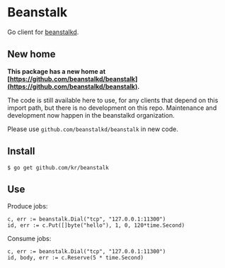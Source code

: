 # Beanstalk

Go client for [beanstalkd](http://beanstalkd.github.com/beanstalkd/).

## New home

**This package has a new home at
[https://github.com/beanstalkd/beanstalk](https://github.com/beanstalkd/beanstalk).**

The code is still available here to use,
for any clients that depend on this import path,
but there is no development on this repo.
Maintenance and development now happen
in the beanstalkd organization.

Please use `github.com/beanstalkd/beanstalk` in new code.

## Install

    $ go get github.com/kr/beanstalk

## Use

Produce jobs:

    c, err := beanstalk.Dial("tcp", "127.0.0.1:11300")
    id, err := c.Put([]byte("hello"), 1, 0, 120*time.Second)

Consume jobs:

    c, err := beanstalk.Dial("tcp", "127.0.0.1:11300")
    id, body, err := c.Reserve(5 * time.Second)

